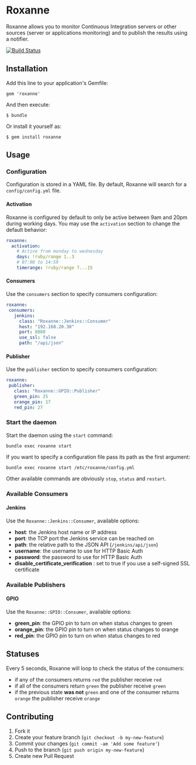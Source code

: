 # Roxanne

Roxanne allows you to monitor Continuous Integration servers or other sources (server or
applications monitoring) and to publish the results using a notifier.

[![Build Status](https://travis-ci.org/servebox/roxanne.png)](https://travis-ci.org/servebox/roxanne)

## Installation

Add this line to your application's Gemfile:

    gem 'roxanne'

And then execute:

    $ bundle

Or install it yourself as:

    $ gem install roxanne

## Usage

### Configuration

Configuration is stored in a YAML file. By default, Roxanne will search for a `config/config.yml`
file.

#### Activation

Roxanne is configured by default to only be active between 9am and 20pm during working days. You
may use the `activation` section to change the default behavior:

```yaml
roxanne:
  activation:
    # Active from monday to wednesday
    days: !ruby/range 1..3
    # 07:00 to 14:59
    timerange: !ruby/range 7...15
```

#### Consumers

Use the `consumers` section to specify consumers configuration:

```yaml
roxanne:
 consumers:
   jenkins:
     class: "Roxanne::Jenkins::Consumer"
     host: "192.168.20.30"
     port: 8080
     use_ssl: false
     path: "/api/json"
```

#### Publisher

Use the `publisher` section to specify consumers configuration:

```yaml
roxanne:
 publisher:
   class: "Roxanne::GPIO::Publisher"
   green_pin: 25
   orange_pin: 17
   red_pin: 27
```

### Start the daemon

Start the daemon using the `start` command:

```
bundle exec roxanne start
```

If you want to specify a configuration file pass its path as the first argument:

```
bundle exec roxanne start /etc/roxanne/config.yml
```

Other available commands are obviously `stop`, `status` and `restart`.

### Available Consumers

#### Jenkins

Use the `Roxanne::Jenkins::Consumer`, available options:

* **host**: the Jenkins host name or IP address
* **port**: the TCP port the Jenkins service can be reached on
* **path**: the relative path to the JSON API (`/jenkins/api/json`)
* **username**: the username to use for HTTP Basic Auth
* **password**: the password to use for HTTP Basic Auth
* **disable_certificate_verification** : set to true if you use a self-signed SSL certificate

### Available Publishers

#### GPIO

Use the `Roxanne::GPIO::Consumer`, available options:

* **green_pin**: the GPIO pin to turn on when status changes to green
* **orange_pin**: the GPIO pin to turn on when status changes to orange
* **red_pin**: the GPIO pin to turn on when status changes to red

## Statuses

Every 5 seconds, Roxanne will loop to check the status of the consumers:

* if any of the consumers returns `red` the publisher receive `red`
* if all of the consumers return `green` the publisher receive `green`
* if the previous state **was not** `green` and one of the consumer returns `orange` the publisher
  receive `orange`

## Contributing

1. Fork it
2. Create your feature branch (`git checkout -b my-new-feature`)
3. Commit your changes (`git commit -am 'Add some feature'`)
4. Push to the branch (`git push origin my-new-feature`)
5. Create new Pull Request
